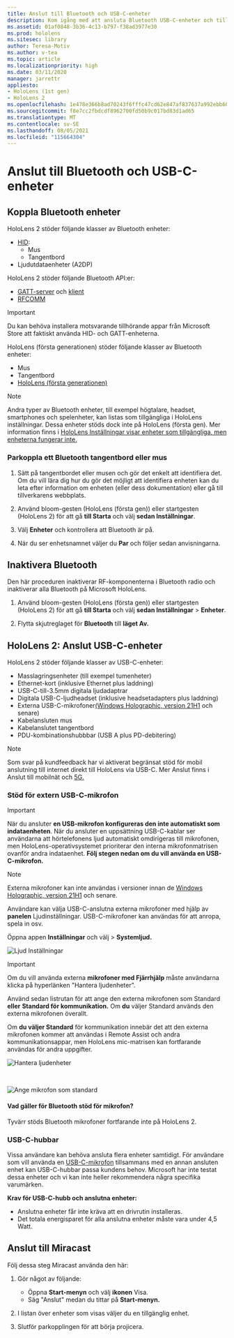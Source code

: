 ```yaml
---
title: Anslut till Bluetooth och USB-C-enheter
description: Kom igång med att ansluta Bluetooth USB-C-enheter och tillbehör från dina HoloLens enheter med mixad verklighet.
ms.assetid: 01af0848-3b36-4c13-b797-f38ad3977e30
ms.prod: hololens
ms.sitesec: library
author: Teresa-Motiv
ms.author: v-tea
ms.topic: article
ms.localizationpriority: high
ms.date: 03/11/2020
manager: jarrettr
appliesto:
- HoloLens (1st gen)
- HoloLens 2
ms.openlocfilehash: 1e478e366b8ad70243f6fffc47cd62e847af837637a992ebb60fc80bf6774186
ms.sourcegitcommit: f8e7cc2fbdcdf8962700fd50b9c017bd83d1ad65
ms.translationtype: MT
ms.contentlocale: sv-SE
ms.lasthandoff: 08/05/2021
ms.locfileid: "115664304"
---
```

# <a name="connect-to-bluetooth-and-usb-c-devices"></a>Anslut till Bluetooth och USB-C-enheter

## <a name="pair-bluetooth-devices"></a>Koppla Bluetooth enheter

HoloLens 2 stöder följande klasser av Bluetooth enheter:

- [HID](/windows-hardware/drivers/hid/):
    - Mus
    - Tangentbord
- Ljudutdataenheter (A2DP)

HoloLens 2 stöder följande Bluetooth API:er:
- [GATT-server](/windows/uwp/devices-sensors/gatt-server) och [klient](/windows/uwp/devices-sensors/gatt-client)
- [RFCOMM](/windows/uwp/devices-sensors/send-or-receive-files-with-rfcomm)
>[!IMPORTANT]
> Du kan behöva installera motsvarande tillhörande appar från Microsoft Store att faktiskt använda HID- och GATT-enheterna.

HoloLens (första generationen) stöder följande klasser av Bluetooth enheter:

- Mus
- Tangentbord
- [HoloLens (första generationen)](hololens1-clicker.md)

> [!NOTE]
> Andra typer av Bluetooth enheter, till exempel högtalare, headset, smartphones och spelenheter, kan listas som tillgängliga i HoloLens inställningar. Dessa enheter stöds dock inte på HoloLens (första gen). Mer information finns i [HoloLens Inställningar visar enheter som tillgängliga, men enheterna fungerar inte.](hololens-troubleshooting.md#devices-listed-as-available-in-settings-dont-work)

### <a name="pair-a-bluetooth-keyboard-or-mouse"></a>Parkoppla ett Bluetooth tangentbord eller mus

1. Sätt på tangentbordet eller musen och gör det enkelt att identifiera det. Om du vill lära dig hur du gör det möjligt att identifiera enheten kan du leta efter information om enheten (eller dess dokumentation) eller gå till tillverkarens webbplats.

1. Använd bloom-gesten (HoloLens (första gen)) eller startgesten (HoloLens 2) för att gå **till Starta** och välj **sedan Inställningar**.

1. Välj **Enheter** och kontrollera att Bluetooth är på.  

1. När du ser enhetsnamnet väljer du **Par** och följer sedan anvisningarna.

## <a name="disable-bluetooth"></a>Inaktivera Bluetooth

Den här proceduren inaktiverar RF-komponenterna i Bluetooth radio och inaktiverar alla Bluetooth på Microsoft HoloLens.

1. Använd bloom-gesten (HoloLens (första gen)) eller startgesten (HoloLens 2) för att gå **till Starta** och välj **sedan Inställningar**  >  **Enheter**.

1. Flytta skjutreglaget för **Bluetooth** till **läget Av.**

## <a name="hololens-2-connect-usb-c-devices"></a>HoloLens 2: Anslut USB-C-enheter

HoloLens 2 stöder följande klasser av USB-C-enheter:

- Masslagringsenheter (till exempel tumenheter)
- Ethernet-kort (inklusive Ethernet plus laddning)
- USB-C-till-3.5mm digitala ljudadaptrar
- Digitala USB-C-ljudheadset (inklusive headsetadapters plus laddning)
- Externa USB-C-mikrofoner[(Windows Holographic, version 21H1](hololens-release-notes.md#windows-holographic-version-21h1) och senare)
- Kabelansluten mus
- Kabelanslutet tangentbord
- PDU-kombinationshubbbar (USB A plus PD-debitering)


> [!NOTE]
> Som svar på kundfeedback har vi aktiverat begränsat stöd för mobil anslutning till internet direkt till HoloLens via USB-C. Mer Anslut finns i Anslut till mobilnät och [5G.](hololens-cellular.md)

### <a name="usb-c-external-microphone-support"></a>Stöd för extern USB-C-mikrofon

> [!IMPORTANT]
> När du ansluter **en USB-mikrofon konfigureras den inte automatiskt som indataenheten**. När du ansluter en uppsättning USB-C-kablar ser användarna att hörtelefonens ljud automatiskt omdirigeras till mikrofonen, men HoloLens-operativsystemet prioriterar den interna mikrofonmatrisen ovanför andra indataenhet. **Följ stegen nedan om du vill använda en USB-C-mikrofon.**

> [!NOTE]
> Externa mikrofoner kan inte användas i versioner innan de [Windows Holographic, version 21H1](hololens-release-notes.md#windows-holographic-version-21h1) och senare. 

Användare kan välja USB-C-anslutna externa mikrofoner med hjälp av **panelen** Ljudinställningar. USB-C-mikrofoner kan användas för att anropa, spela in osv.

Öppna appen **Inställningar** och välj   >  **Systemljud.**

![Ljud Inställningar](images/usbc-mic-1.jpg)

> [!IMPORTANT]
> Om du vill använda externa **mikrofoner med Fjärrhjälp** måste användarna klicka på hyperlänken "Hantera ljudenheter".
>
> Använd sedan listrutan för att ange den externa mikrofonen som Standard **eller** **Standard för kommunikation.** Om **du** väljer Standard används den externa mikrofonen överallt.
>
> Om **du väljer Standard** för kommunikation innebär det att den externa mikrofonen kommer att användas i Remote Assist och andra kommunikationsappar, men HoloLens mic-matrisen kan fortfarande användas för andra uppgifter.

![Hantera ljudenheter](images/usbc-mic-2.png)

<br>

![Ange mikrofon som standard](images/usbc-mic-3.jpg)

#### <a name="what-about-bluetooth-microphone-support"></a>Vad gäller för Bluetooth stöd för mikrofon?

Tyvärr stöds Bluetooth mikrofoner fortfarande inte på HoloLens 2.

### <a name="usb-c-hubs"></a>USB-C-hubbar

Vissa användare kan behöva ansluta flera enheter samtidigt. För användare som vill använda en [USB-C-mikrofon](#usb-c-external-microphone-support) tillsammans med en annan ansluten enhet kan USB-C-hubbar passa kundens behov. Microsoft har inte testat dessa enheter och vi kan inte heller rekommendera några specifika varumärken.

**Krav för USB-C-hubb och anslutna enheter:**

- Anslutna enheter får inte kräva att en drivrutin installeras.
- Det totala energisparet för alla anslutna enheter måste vara under 4,5 Watt.

## <a name="connect-to-miracast"></a>Anslut till Miracast

Följ dessa steg Miracast använda den här:

1. Gör något av följande:  

   - Öppna **Start-menyn** och välj **ikonen** Visa.
   - Säg "Anslut" medan du tittar på **Start-menyn.**  

1. I listan över enheter som visas väljer du en tillgänglig enhet.

1. Slutför parkopplingen för att börja projicera.

